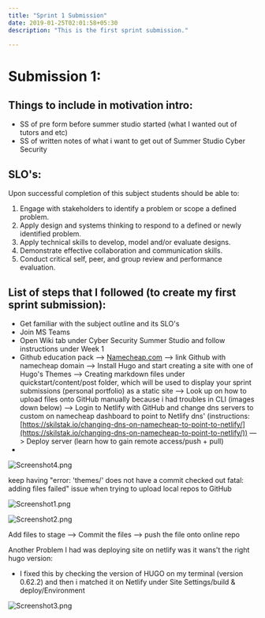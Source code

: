 ```yaml
---
title: "Sprint 1 Submission"
date: 2019-01-25T02:01:58+05:30
description: "This is the first sprint submission."

---
```




# Submission 1:

## Things to include in motivation intro:

- SS of pre form before summer studio started (what I wanted out of tutors and etc)
- SS of written notes of what i want to get out of Summer Studio Cyber Security

## SLO's:

Upon successful completion of this subject students should be able to:

1. Engage with stakeholders to identify a problem or scope a defined problem.
2. Apply design and systems thinking to respond to a defined or newly identified problem.
3. Apply technical skills to develop, model and/or evaluate designs.
4. Demonstrate effective collaboration and communication skills.
5. Conduct critical self, peer, and group review and performance evaluation.

## List of steps that I followed (to create my first sprint submission):

- Get familiar with the subject outline and its SLO's
- Join MS Teams
- Open Wiki tab under Cyber Security Summer Studio and follow instructions under Week 1
- Github education pack —> [Namecheap.com](http://namecheap.com) —> link Github with namecheap domain —> Install Hugo and start creating a site with one of Hugo's Themes —> Creating markdown files under quickstart/content/post folder, which will be used to display your sprint submissions (personal portfolio) as a static site —> Look up on how to upload files onto GitHub manually because i had troubles in CLI (images down below) —> Login to Netlify with GitHub and change dns servers to custom on namecheap dashboard to point to Netlify dns' (instructions: [https://skilstak.io/changing-dns-on-namecheap-to-point-to-netlify/](https://skilstak.io/changing-dns-on-namecheap-to-point-to-netlify/)) —> Deploy server (learn how to gain remote access/push + pull)
-

![Screenshot4.png](/images/screenshot4.png)

keep having "error: 'themes/' does not have a commit checked out fatal: adding files failed" issue when trying to upload local repos to GitHub

![Screenshot1.png](/images/screenshot1.png)

![Screenshot2.png](/images/screenshot2.png)

Add files to stage —> Commit the files —> push the file onto online repo

Another Problem I had was deploying site on netlify was it wans't the right hugo version:

- I fixed this by checking the version of HUGO on my terminal (version 0.62.2) and then i matched it on Netlify under Site Settings/build & deploy/Environment

![Screenshot3.png](/images/screenshot3.png)
